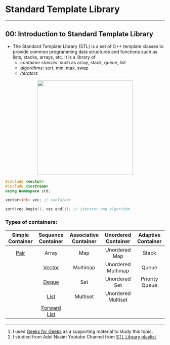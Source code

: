 # Standard Template Library

---
## 00: Introduction to Standard Template Library

- The Standard Template Library (STL) is a set of C++ template classes to provide common programming data structures and functions such as lists, stacks, arrays, etc. It is a library of
  - *container classes*: such as array, stack, queue, list
  - *algorithms*: sort, min, max, swap
  - *iterators*

<center><img src="https://www.codingninjas.com/blog/wp-content/uploads/2020/08/BLOG-23.png" style="height:300px;"></center>

```c++
#include <vector>
#include <iostream>
using namespace std;

vector<int> vec; // container

sort(vec.begin(), vec.end()); // iterator and algorithm

```

### Types of containers:


| Simple Container  |         Sequence Container          | Associative Container | Unordered Container | Adaptive Container |
| :---------------: | :---------------------------------: | :-------------------: | :-----------------: | :----------------: |
| [Pair](0.%20Pair) |                Array                |          Map          |    Unordered Map    |       Stack        |
|                   |        [Vector](1.%20Vector)        |       Multimap        | Unordered Multimap  |       Queue        |
|                   |         [Deque](2.%20Deque)         |          Set          |    Unordered Set    |   Priority Queue   |
|                   |          [List](3.%20List)          |       Multiset        | Unordered Multiset  |                    |
|                   | [Forward List](4.%20Forward%20List) |                       |                     |                    |

----

1. I used [Geeks for Geeks](https://www.geeksforgeeks.org/the-c-standard-template-library-stl/) as a supporting material to study this topic.
2. I studied from Adel Nasim Youtube Channel from [STL Library playlist](https://www.youtube.com/playlist?list=PLCInYL3l2AainAE4Xq2kdNGDfG0bys2xp)